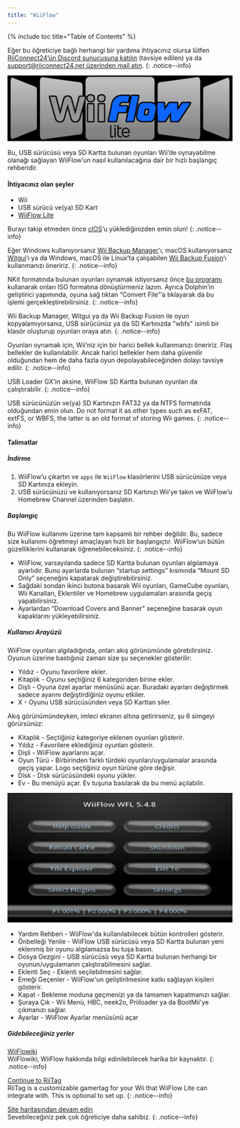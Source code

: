 ```yaml
---
title: "WiiFlow"
---
```


{% include toc title="Table of Contents" %}

Eğer bu öğreticiye bağlı herhangi bir yardıma ihtiyacınız olursa lütfen [RiiConnect24’ün Discord sunucusuna katılın](https://discord.gg/rc24) (tavsiye edilen) ya da [support@riiconnect24.net üzerinden mail atın](mailto:support@riiconnect24.net).
{: .notice--info}

![WiiFlow](/images/wiiflowlogo.png)

Bu, USB sürücüsü veya SD Kartta bulunan oyunları Wii’de oynayabilme olanağı sağlayan WiiFlow’un nasıl kullanılacağına dair bir hızlı başlangıç rehberidir.

#### İhtiyacınız olan şeyler

* Wii
* USB sürücü ve(ya) SD Kart
* [WiiFlow Lite](https://hbb1.oscwii.org/hbb/wiiflow/wiiflow.zip)

Burayı takip etmeden önce [cIOS](/cios)‘u yüklediğinizden emin olun!
{: .notice--info}

Eğer Windows kullanıyorsanız [Wii Backup Manager](/wiibackupmanager)’ı, macOS kullanıyorsanız [Witgui](https://desairem.com/wordpress/category/witgui-download/)‘ı ya da Windows, macOS ile Linux’ta çalışabilen [Wii Backup Fusion](https://github.com/larsenv/Wii-Backup-Fusion)‘ı kullanmanızı öneririz.
{: .notice--info}

NKit formatında bulunan oyunları oynamak istiyorsanız önce [bu programı](https://gbatemp.net/download/nkit.36157/) kullanarak onları ISO formatına dönüştürmeniz lazım. Ayrıca Dolphin’in geliştirici yapımında, oyuna sağ tıktan “Convert File”’a tıklayarak da bu işlemi gerçekleştirebilirsiniz.
{: .notice--info}

Wii Backup Manager, Witgui ya da Wii Backup Fusion ile oyun kopyalamıyorsanız, USB sürücünüz ya da SD Kartınızda "wbfs" isimli bir klasör oluşturup oyunları oraya atın.
{: .notice--info}

Oyunları oynamak için, Wii’niz için bir harici bellek kullanmanızı öneririz. Flaş bellekler de kullanılabilir. Ancak harici bellekler hem daha güvenilir olduğundan hem de daha fazla oyun depolayabileceğinden dolayı tavsiye edilir.
{: .notice--info}

USB Loader GX’in aksine, WiiFlow SD Kartta bulunan oyunları da çalıştırabilir.
{: .notice--info}

USB sürücünüzün ve(ya) SD Kartınızın FAT32 ya da NTFS formatında olduğundan emin olun. Do not format it as other types such as exFAT, extFS, or WBFS, the latter is an old format of storing Wii games.
{: .notice--info}

#### Talimatlar

##### İndirme

1. WiiFlow’u çıkartın ve `apps` ile `WiiFlow` klasörlerini USB sürücünüze veya SD Kartınıza ekleyin.
2. USB sürücünüzü ve kullanıyorsanız SD Kartınızı Wii’ye takın ve WiiFlow’u Homebrew Channel üzerinden başlatın.

##### Başlangıç

Bu WiiFlow kullanımı üzerine tam kapsamlı bir rehber değildir. Bu, sadece size kullanımı öğretmeyi amaçlayan hızlı bir başlangıçtır. WiiFlow’un bütün güzelliklerini kullanarak öğrenebileceksiniz.
{: .notice--info}

* WiiFlow, varsayılanda sadece SD Kartta bulunan oyunları algılamaya ayarlıdır. Bunu ayarlarda bulunan “startup settings” kısmında “Mount SD Only” seçeneğini kapatarak değiştirebilirsiniz.
* Sağdaki sondan ikinci butona basarak Wii oyunları, GameCube oyunları, Wii Kanalları, Eklentiler ve Homebrew uygulamaları arasında geçiş yapabilirsiniz.
* Ayarlardan “Download Covers and Banner” seçeneğine basarak oyun kapaklarını yükleyebilirsiniz.

##### Kullanıcı Arayüzü

WiiFlow oyunları algıladığında, onları akış görünümünde görebilirsiniz. Oyunun üzerine bastığınız zaman size şu seçenekler gösterilir:

* Yıldız - Oyunu favorilere ekler.
* Kitaplık - Oyunu seçtiğiniz 6 kategoriden birine ekler.
* Dişli - Oyuna özel ayarlar menüsünü açar. Buradaki ayarları değiştirmek sadece ayarını değiştirdiğiniz oyunu etkiler.
* X - Oyunu USB sürücüsünden veya SD Karttan siler.

Akış görünümündeyken, imleci ekranın altına getirirseniz, şu 6 simgeyi görürsünüz:

* Kitaplık - Seçtiğiniz kategoriye eklenen oyunları gösterir.
* Yıldız - Favorilere eklediğiniz oyunları gösterir.
* Dişli - WiiFlow ayarlarını açar.
* Oyun Türü - Birbirinden farklı türdeki oyunları/uygulamalar arasında geçiş yapar. Logo seçtiğiniz oyun türüne göre değişir.
* Disk - Disk sürücüsündeki oyunu yükler.
* Ev - Bu menüyü açar. Ev tuşuna basılarak da bu menü açılabilir.

![WF_menu](images/WFmenu.png)

* Yardım Rehberi - WiiFlow'da kullanılabilecek bütün kontrolleri gösterir.
* Önbelleği Yenile - WiiFlow USB sürücüsü veya SD Kartta bulunan yeni eklenmiş bir oyunu algılamazsa bu tuşa basın.
* Dosya Gezgini - USB sürücüsü veya SD Kartta bulunan herhangi bir oyunun/uygulamanın çalıştırabilmesini sağlar.
* Eklenti Seç - Eklenti seçilebilmesini sağlar.
* Emeği Geçenler - WiiFlow'un geliştirilmesine katkı sağlayan kişileri gösterir.
* Kapat - Bekleme moduna geçmenizi ya da tamamen kapatmanızı sağlar.
* Şuraya Çık - Wii Menü, HBC, neek2o, Priiloader ya da BootMii'ye çıkmanızı sağlar.
* Ayarlar - WiiFlow Ayarlar menüsünü açar

##### Gidebileceğiniz yerler

[WiiFlowiki](https://sites.google.com/site/WiiFlowiki4/)<br> WiiFlowiki, WiiFlow hakkında bilgi edinilebilecek harika bir kaynaktır.
{: .notice--info}

[Continue to RiiTag](riitag)<br> RiiTag is a customizable gamertag for your Wii that WiiFlow Lite can integrate with. This is optional to set up.
{: .notice--info}

[Site haritasından devam edin](site-navigation)<br> Sevebileceğiniz pek çok öğreticiye daha sahibiz.
{: .notice--info}
